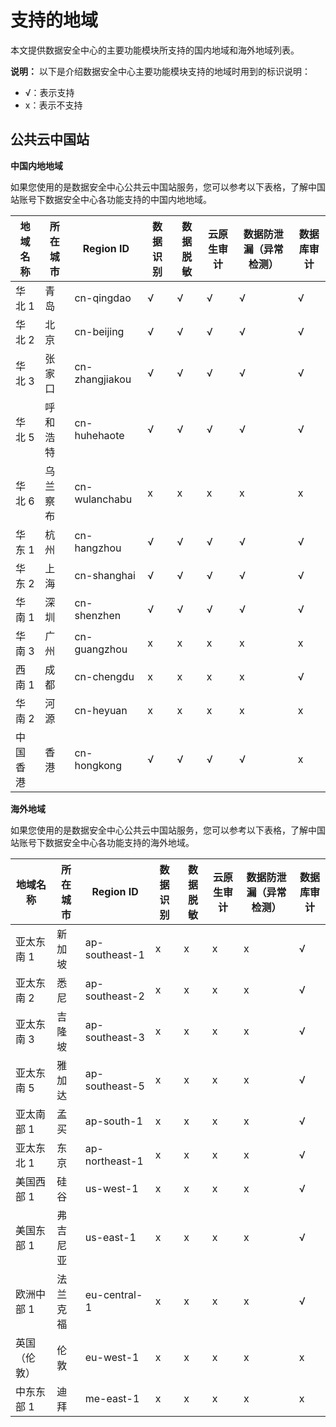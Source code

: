 # 支持的地域

本文提供数据安全中心的主要功能模块所支持的国内地域和海外地域列表。

**说明：** 以下是介绍数据安全中心主要功能模块支持的地域时用到的标识说明：

-   √：表示支持
-   x：表示不支持

## 公共云中国站

**中国内地地域**

如果您使用的是数据安全中心公共云中国站服务，您可以参考以下表格，了解中国站账号下数据安全中心各功能支持的中国内地地域。

|地域名称|所在城市|Region ID|数据识别|数据脱敏|云原生审计|数据防泄漏（异常检测）|数据库审计|
|----|----|---------|----|----|-----|-----------|-----|
|华北 1|青岛|cn-qingdao|√|√|√|√|√|
|华北 2|北京|cn-beijing|√|√|√|√|√|
|华北 3|张家口|cn-zhangjiakou|√|√|√|√|√|
|华北 5|呼和浩特|cn-huhehaote|√|√|√|√|√|
|华北 6|乌兰察布|cn-wulanchabu|x|x|x|x|x|
|华东 1|杭州|cn-hangzhou|√|√|√|√|√|
|华东 2|上海|cn-shanghai|√|√|√|√|√|
|华南 1|深圳|cn-shenzhen|√|√|√|√|√|
|华南 3|广州|cn-guangzhou|x|x|x|x|x|
|西南 1|成都|cn-chengdu|x|x|x|x|√|
|华南 2|河源|cn-heyuan|x|x|x|x|x|
|中国香港|香港|cn-hongkong|√|√|√|√|x|

**海外地域**

如果您使用的是数据安全中心公共云中国站服务，您可以参考以下表格，了解中国站账号下数据安全中心各功能支持的海外地域。

|地域名称|所在城市|Region ID|数据识别|数据脱敏|云原生审计|数据防泄漏（异常检测）|数据库审计|
|----|----|---------|----|----|-----|-----------|-----|
|亚太东南 1|新加坡|ap-southeast-1|x|x|x|x|√|
|亚太东南 2|悉尼|ap-southeast-2|x|x|x|x|√|
|亚太东南 3|吉隆坡|ap-southeast-3|x|x|x|x|√|
|亚太东南 5|雅加达|ap-southeast-5|x|x|x|x|√|
|亚太南部 1|孟买|ap-south-1|x|x|x|x|√|
|亚太东北 1|东京|ap-northeast-1|x|x|x|x|√|
|美国西部 1|硅谷|us-west-1|x|x|x|x|√|
|美国东部 1|弗吉尼亚|us-east-1|x|x|x|x|√|
|欧洲中部 1|法兰克福|eu-central-1|x|x|x|x|√|
|英国（伦敦）|伦敦|eu-west-1|x|x|x|x|x|
|中东东部 1|迪拜|me-east-1|x|x|x|x|x|

